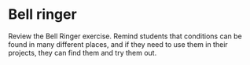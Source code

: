 # Bell ringer

Review the Bell Ringer exercise. Remind students that conditions can be found in many different places, and if they need to use them in their projects, they can find them and try them out.

